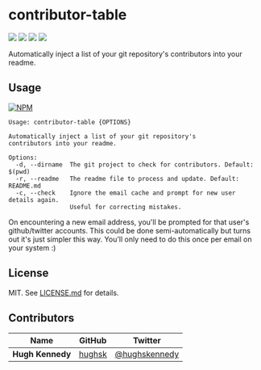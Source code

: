 # contributor-table

![](http://img.shields.io/badge/stability-stable-orange.svg?style=flat)
![](http://img.shields.io/npm/v/contributor-table.svg?style=flat)
![](http://img.shields.io/npm/dm/contributor-table.svg?style=flat)
![](http://img.shields.io/npm/l/contributor-table.svg?style=flat)

Automatically inject a list of your git repository's contributors into your
readme.

## Usage

[![NPM](https://nodei.co/npm/contributor-table.png)](https://nodei.co/npm/contributor-table/)

    Usage: contributor-table {OPTIONS}

    Automatically inject a list of your git repository's
    contributors into your readme.

    Options:
      -d, --dirname  The git project to check for contributors. Default: $(pwd)
      -r, --readme   The readme file to process and update. Default: README.md
      -c, --check    Ignore the email cache and prompt for new user details again.
                     Useful for correcting mistakes.

On encountering a new email address, you'll be prompted
for that user's github/twitter accounts. This could be done
semi-automatically but turns out it's just simpler this way.
You'll only need to do this once per email on your system :)

## License

MIT. See [LICENSE.md](http://github.com/hughsk/contributor-table/blob/master/LICENSE.md) for details.

## Contributors

| Name             | GitHub                              | Twitter                                           |
| ---------------- | ----------------------------------- | ------------------------------------------------- |
| **Hugh Kennedy** | [hughsk](https://github.com/hughsk) | [@hughskennedy](https://twitter.com/hughskennedy) |
